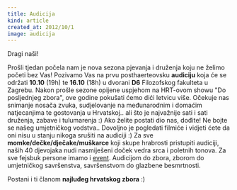 ```yaml
---
title: Audicija
kind: article
created_at: 2012/10/1
image: audicija
---
```


Dragi naši!

Prošli tjedan počela nam je nova sezona pjevanja i druženja koju ne želimo početi bez Vas! Pozivamo Vas na prvu posthaerteovsku **audiciju** koja će se održati **10.10** (19h) te **16.10** (18h) u dvorani **D6** Filozofskog fakulteta u Zagrebu. Nakon prošle sezone opijene uspjehom na HRT-ovom showu "Do posljednjeg zbora", ove godine pokušati ćemo dići letvicu više. Očekuje nas snimanje nosača zvuka, sudjelovanje na međunarodnim i domaćim natjecanjima te gostovanja u Hrvatskoj.. ali što je najvažnije sati i sati druženja, zabave i tulumarenja :) Ako želite postati dio nas, dođite! Ne bojte se našeg umjetničkog vodstva.. Dovoljno je pogledati filmiće i vidjeti ćete da oni nisu u stanju nikoga srušiti na audiciji :) Za sve **momke/dečke/dječake/muškarce** koji skupe hrabrosti pristupiti audiciji, naših 40 djevojaka nudi nasmiješeni doček vedra srca i poletnih tonova. Za sve fejsbuk persone imamo i [event](http://www.facebook.com/events/405903576126089/). Audicijom do zbora, zborom do umjetničkog savršenstva, savršenstvom do glazbene besmrtnosti.

Postani i ti članom **najluđeg hrvatskog zbora** :)
